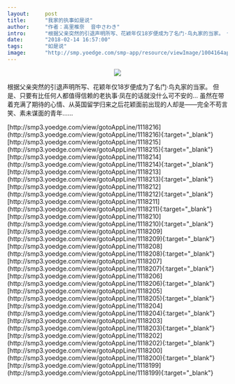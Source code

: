 ```yaml
---
layout:     post
title:      "我家的执事如是说"
author:     "作者：高里椎奈  音中さわき"
intro:      "根据父亲突然的引退声明所写、花颖年仅18岁便成为了名门·鸟丸家的当家。 但是、只要有比任何人都值得信赖的老执事·凤在的话就没什么可不安的… 虽然在带着充满了期待的心情、从英国留学归来之后花颖面前出现的人却是——完全不苟言笑、素未谋面的青年……"
date:       "2018-02-14 16:57:00"
tags:       "如是说"
image:      "http://smp.yoedge.com/smp-app/resource/viewImage/1004164appline.png"
---
```

<div style="text-align: center">
<p><img src="http://smp.yoedge.com/smp-app/resource/viewImage/1004164appline.png"/></p>
</div>
<p class="post-meta">
<span>根据父亲突然的引退声明所写、花颖年仅18岁便成为了名门·鸟丸家的当家。 但是、只要有比任何人都值得信赖的老执事·凤在的话就没什么可不安的… 虽然在带着充满了期待的心情、从英国留学归来之后花颖面前出现的人却是——完全不苟言笑、素未谋面的青年……</span>
</p>
[http://smp3.yoedge.com/view/gotoAppLine/1118216](http://smp3.yoedge.com/view/gotoAppLine/1118216){:target="_blank"}
[http://smp3.yoedge.com/view/gotoAppLine/1118215](http://smp3.yoedge.com/view/gotoAppLine/1118215){:target="_blank"}
[http://smp3.yoedge.com/view/gotoAppLine/1118214](http://smp3.yoedge.com/view/gotoAppLine/1118214){:target="_blank"}
[http://smp3.yoedge.com/view/gotoAppLine/1118213](http://smp3.yoedge.com/view/gotoAppLine/1118213){:target="_blank"}
[http://smp3.yoedge.com/view/gotoAppLine/1118212](http://smp3.yoedge.com/view/gotoAppLine/1118212){:target="_blank"}
[http://smp3.yoedge.com/view/gotoAppLine/1118211](http://smp3.yoedge.com/view/gotoAppLine/1118211){:target="_blank"}
[http://smp3.yoedge.com/view/gotoAppLine/1118210](http://smp3.yoedge.com/view/gotoAppLine/1118210){:target="_blank"}
[http://smp3.yoedge.com/view/gotoAppLine/1118209](http://smp3.yoedge.com/view/gotoAppLine/1118209){:target="_blank"}
[http://smp3.yoedge.com/view/gotoAppLine/1118208](http://smp3.yoedge.com/view/gotoAppLine/1118208){:target="_blank"}
[http://smp3.yoedge.com/view/gotoAppLine/1118207](http://smp3.yoedge.com/view/gotoAppLine/1118207){:target="_blank"}
[http://smp3.yoedge.com/view/gotoAppLine/1118206](http://smp3.yoedge.com/view/gotoAppLine/1118206){:target="_blank"}
[http://smp3.yoedge.com/view/gotoAppLine/1118205](http://smp3.yoedge.com/view/gotoAppLine/1118205){:target="_blank"}
[http://smp3.yoedge.com/view/gotoAppLine/1118204](http://smp3.yoedge.com/view/gotoAppLine/1118204){:target="_blank"}
[http://smp3.yoedge.com/view/gotoAppLine/1118203](http://smp3.yoedge.com/view/gotoAppLine/1118203){:target="_blank"}
[http://smp3.yoedge.com/view/gotoAppLine/1118202](http://smp3.yoedge.com/view/gotoAppLine/1118202){:target="_blank"}
[http://smp3.yoedge.com/view/gotoAppLine/1118200](http://smp3.yoedge.com/view/gotoAppLine/1118200){:target="_blank"}
[http://smp3.yoedge.com/view/gotoAppLine/1118199](http://smp3.yoedge.com/view/gotoAppLine/1118199){:target="_blank"}


